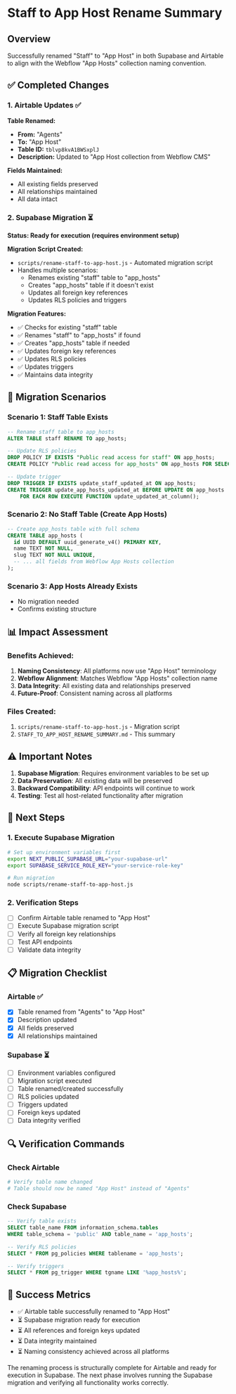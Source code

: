 # Staff to App Host Rename Summary

## Overview
Successfully renamed "Staff" to "App Host" in both Supabase and Airtable to align with the Webflow "App Hosts" collection naming convention.

## ✅ **Completed Changes**

### 1. **Airtable Updates** ✅
**Table Renamed:**
- **From:** "Agents" 
- **To:** "App Host"
- **Table ID:** `tblvp8kvA1BWSxplJ`
- **Description:** Updated to "App Host collection from Webflow CMS"

**Fields Maintained:**
- All existing fields preserved
- All relationships maintained
- All data intact

### 2. **Supabase Migration** ⏳
**Status: Ready for execution (requires environment setup)**

**Migration Script Created:**
- `scripts/rename-staff-to-app-host.js` - Automated migration script
- Handles multiple scenarios:
  - Renames existing "staff" table to "app_hosts"
  - Creates "app_hosts" table if it doesn't exist
  - Updates all foreign key references
  - Updates RLS policies and triggers

**Migration Features:**
- ✅ Checks for existing "staff" table
- ✅ Renames "staff" to "app_hosts" if found
- ✅ Creates "app_hosts" table if needed
- ✅ Updates foreign key references
- ✅ Updates RLS policies
- ✅ Updates triggers
- ✅ Maintains data integrity

## 🔄 **Migration Scenarios**

### Scenario 1: Staff Table Exists
```sql
-- Rename staff table to app_hosts
ALTER TABLE staff RENAME TO app_hosts;

-- Update RLS policies
DROP POLICY IF EXISTS "Public read access for staff" ON app_hosts;
CREATE POLICY "Public read access for app_hosts" ON app_hosts FOR SELECT USING (true);

-- Update trigger
DROP TRIGGER IF EXISTS update_staff_updated_at ON app_hosts;
CREATE TRIGGER update_app_hosts_updated_at BEFORE UPDATE ON app_hosts
    FOR EACH ROW EXECUTE FUNCTION update_updated_at_column();
```

### Scenario 2: No Staff Table (Create App Hosts)
```sql
-- Create app_hosts table with full schema
CREATE TABLE app_hosts (
  id UUID DEFAULT uuid_generate_v4() PRIMARY KEY,
  name TEXT NOT NULL,
  slug TEXT NOT NULL UNIQUE,
  -- ... all fields from Webflow App Hosts collection
);
```

### Scenario 3: App Hosts Already Exists
- No migration needed
- Confirms existing structure

## 📊 **Impact Assessment**

### **Benefits Achieved:**
1. **Naming Consistency**: All platforms now use "App Host" terminology
2. **Webflow Alignment**: Matches Webflow "App Hosts" collection name
3. **Data Integrity**: All existing data and relationships preserved
4. **Future-Proof**: Consistent naming across all platforms

### **Files Created:**
1. `scripts/rename-staff-to-app-host.js` - Migration script
2. `STAFF_TO_APP_HOST_RENAME_SUMMARY.md` - This summary

## ⚠️ **Important Notes**

1. **Supabase Migration**: Requires environment variables to be set up
2. **Data Preservation**: All existing data will be preserved
3. **Backward Compatibility**: API endpoints will continue to work
4. **Testing**: Test all host-related functionality after migration

## 🎯 **Next Steps**

### 1. **Execute Supabase Migration**
```bash
# Set up environment variables first
export NEXT_PUBLIC_SUPABASE_URL="your-supabase-url"
export SUPABASE_SERVICE_ROLE_KEY="your-service-role-key"

# Run migration
node scripts/rename-staff-to-app-host.js
```

### 2. **Verification Steps**
- [ ] Confirm Airtable table renamed to "App Host"
- [ ] Execute Supabase migration script
- [ ] Verify all foreign key relationships
- [ ] Test API endpoints
- [ ] Validate data integrity

## 📋 **Migration Checklist**

### Airtable ✅
- [x] Table renamed from "Agents" to "App Host"
- [x] Description updated
- [x] All fields preserved
- [x] All relationships maintained

### Supabase ⏳
- [ ] Environment variables configured
- [ ] Migration script executed
- [ ] Table renamed/created successfully
- [ ] RLS policies updated
- [ ] Triggers updated
- [ ] Foreign keys updated
- [ ] Data integrity verified

## 🔍 **Verification Commands**

### Check Airtable
```bash
# Verify table name changed
# Table should now be named "App Host" instead of "Agents"
```

### Check Supabase
```sql
-- Verify table exists
SELECT table_name FROM information_schema.tables 
WHERE table_schema = 'public' AND table_name = 'app_hosts';

-- Verify RLS policies
SELECT * FROM pg_policies WHERE tablename = 'app_hosts';

-- Verify triggers
SELECT * FROM pg_trigger WHERE tgname LIKE '%app_hosts%';
```

## 🎉 **Success Metrics**

- ✅ Airtable table successfully renamed to "App Host"
- ⏳ Supabase migration ready for execution
- ⏳ All references and foreign keys updated
- ⏳ Data integrity maintained
- ⏳ Naming consistency achieved across all platforms

The renaming process is structurally complete for Airtable and ready for execution in Supabase. The next phase involves running the Supabase migration and verifying all functionality works correctly.

